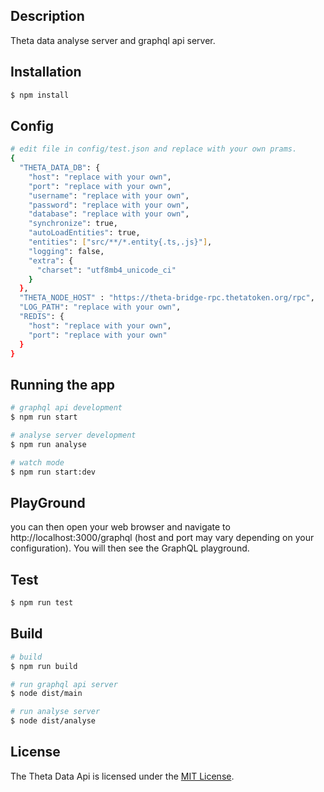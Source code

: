 ## Description
Theta data analyse server and graphql api server.

## Installation

```bash
$ npm install
```
## Config
```bash
# edit file in config/test.json and replace with your own prams.
{
  "THETA_DATA_DB": {
    "host": "replace with your own",     
    "port": "replace with your own",
    "username": "replace with your own",
    "password": "replace with your own",
    "database": "replace with your own",
    "synchronize": true,
    "autoLoadEntities": true,
    "entities": ["src/**/*.entity{.ts,.js}"],
    "logging": false,
    "extra": {
      "charset": "utf8mb4_unicode_ci"
    }
  },
  "THETA_NODE_HOST" : "https://theta-bridge-rpc.thetatoken.org/rpc",
  "LOG_PATH": "replace with your own",
  "REDIS": {
    "host": "replace with your own",
    "port": "replace with your own"
  }
}

```

## Running the app

```bash
# graphql api development
$ npm run start

# analyse server development
$ npm run analyse

# watch mode
$ npm run start:dev


```

## PlayGround
you can then open your web browser and navigate to http://localhost:3000/graphql (host and port may vary depending on your configuration). You will then see the GraphQL playground.

## Test
```bash
$ npm run test
```

## Build
```bash
# build
$ npm run build

# run graphql api server
$ node dist/main

# run analyse server
$ node dist/analyse
```

## License
The Theta Data Api is licensed under the [MIT License](https://opensource.org/licenses/MIT).